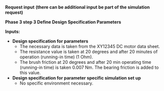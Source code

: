 **Request input**
**(there can be additional input be part of the simulation request)**

**Phase 3 step 3 Define Design Specification Parameters**

**Inputs:**

* **Design specification for parameters**
    * The necessary data is taken from the XY12345 DC motor data sheet.
    * The resistance value is taken at 20 degrees and after 20 minutes of operation (running-in time) (1 Ohm).
    * The brush friction at 20 degrees and after 20 min operating time (running-in time) is taken 0.007 Nm. The bearing friction is added to this value.
* **Design specification for parameter specific simulation set up**
    * No specific environment necessary.